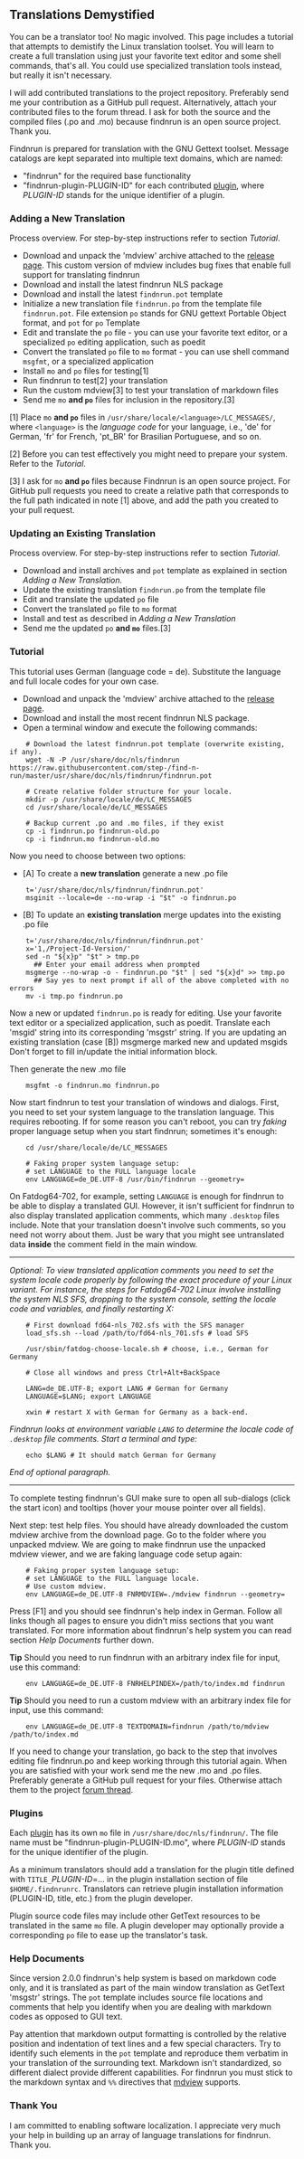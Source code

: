 ## Translations Demystified

You can be a translator too! No magic involved. This page includes
a tutorial that attempts to demistify the Linux translation
toolset. You will learn to create a full translation using just your
favorite text editor and some shell commands, that's all. You could
use specialized translation tools instead, but really it isn't
necessary.

I will add contributed translations to the project repository.
Preferably send me your contribution as a GitHub pull request.
Alternatively, attach your contributed files to the forum thread.
I ask for both the source and the compiled files (.po and .mo)
because findnrun is an open source project.  Thank you.

Findnrun is prepared for translation with the GNU Gettext toolset.
Message catalogs are kept separated into multiple text domains, which
are named:

 * "findnrun" for the required base functionality
 * "findnrun-plugin-PLUGIN-ID" for each contributed [plugin](plugin.md),
   where _PLUGIN-ID_ stands for the unique identifier of a plugin.

### Adding a New Translation

Process overview.  For step-by-step instructions refer to section
_Tutorial_.

 * Download and unpack the 'mdview' archive attached to the
   [release page](https://github.com/step-/find-n-run/releases).
   This custom version of mdview includes bug fixes that enable full
   support for translating findnrun
 * Download and install the latest findnrun NLS package
 * Download and install the latest `findnrun.pot` template
 * Initialize a new translation file `findnrun.po` from the template
   file `findnrun.pot`.  File extension `po` stands for GNU gettext
   Portable Object format, and `pot` for `po` Template
 * Edit and translate the `po` file - you can use your favorite text
   editor, or a specialized `po` editing application, such as poedit
 * Convert the translated `po` file to `mo` format - you can use shell
   command `msgfmt`, or a specialized application
 * Install `mo` and `po` files for testing[1]
 * Run findnrun to test[2] your translation
 * Run the custom mdview[3] to test your translation of markdown files
 * Send me `mo` **and `po`** files for inclusion in the repository.[3]

[1] Place `mo` **and `po`** files in
   `/usr/share/locale/<language>/LC_MESSAGES/`, where `<language>` is the
   _language code_ for your language, i.e., 'de' for German, 'fr' for
   French, 'pt\_BR' for Brasilian Portuguese, and so on.

[2] Before you can test effectively you might need to prepare your
   system. Refer to the _Tutorial_.

[3] I ask for `mo` **and `po`** files because Findnrun is an open
   source project.
   For GitHub pull requests you need to create a relative path that
   corresponds to the full path indicated in note [1] above, and add the
   path you created to your pull request.

### Updating an Existing Translation

Process overview.  For step-by-step instructions refer to section
_Tutorial_.

 * Download and install archives and `pot` template as explained in
   section _Adding a New Translation._
 * Update the existing translation `findnrun.po` from the template file
 * Edit and translate the updated `po` file
 * Convert the translated `po` file to `mo` format
 * Install and test as described in _Adding a New Translation_
 * Send me the updated `po` **and `mo`** files.[3]

### Tutorial

This tutorial uses German (language code = de).  Substitute the language
and full locale codes for your own case.

* Download and unpack the 'mdview' archive attached to the
  [release page](https://github.com/step-/find-n-run/releases).
* Download and install the most recent findnrun NLS package.
* Open a terminal window and execute the following commands:
```
    # Download the latest findnrun.pot template (overwrite existing, if any).
    wget -N -P /usr/share/doc/nls/findnrun https://raw.githubusercontent.com/step-/find-n-run/master/usr/share/doc/nls/findnrun/findnrun.pot

    # Create relative folder structure for your locale.
    mkdir -p /usr/share/locale/de/LC_MESSAGES
    cd /usr/share/locale/de/LC_MESSAGES

    # Backup current .po and .mo files, if they exist
    cp -i findnrun.po findnrun-old.po
    cp -i findnrun.mo findnrun-old.mo
```

Now you need to choose between two options:
 * [A] To create a **new translation** generate a new .po file
```
    t='/usr/share/doc/nls/findnrun/findnrun.pot'
    msginit --locale=de --no-wrap -i "$t" -o findnrun.po
```

 * [B] To update an **existing translation** merge updates into the existing .po file
```
    t='/usr/share/doc/nls/findnrun/findnrun.pot'
    x='1,/Project-Id-Version/'
    sed -n "${x}p" "$t" > tmp.po
      ## Enter your email address when prompted
    msgmerge --no-wrap -o - findnrun.po "$t" | sed "${x}d" >> tmp.po
      ## Say yes to next prompt if all of the above completed with no errors
    mv -i tmp.po findnrun.po
```

Now a new or updated `findnrun.po` is ready for editing. Use your
favorite text editor or a specialized application, such as poedit.
Translate each 'msgid' string into its corresponding 'msgstr' string.
If you are updating an existing translation (case [B]) msgmerge marked new and updated msgids
Don't forget to fill in/update the initial information block.

Then generate the new .mo file
```
    msgfmt -o findnrun.mo findnrun.po
```

Now start findnrun to test your translation of windows and dialogs. First, you need to
set your system language to the translation language. This requires
rebooting.  If for some reason you can't reboot, you can try _faking_
proper language setup when you start findnrun; sometimes it's enough:
```
    cd /usr/share/locale/de/LC_MESSAGES

    # Faking proper system language setup:
    # set LANGUAGE to the FULL language locale
    env LANGUAGE=de_DE.UTF-8 /usr/bin/findnrun --geometry=
```

On Fatdog64-702, for example, setting `LANGUAGE` is enough for findnrun
to be able to display a translated GUI.  However, it isn't sufficient
for findnrun to also display translated application comments, which many
`.desktop` files include. Note that your translation doesn't involve
such comments, so you need not worry about them. Just be wary that you
might see untranslated data **inside** the comment field in the main
window.

----

_Optional: To view translated application comments you need to set
the system locale code properly by following the exact procedure of
your Linux variant.  For instance, the steps for Fatdog64-702 Linux
involve installing the system NLS SFS, dropping to the system console,
setting the locale code and variables, and finally restarting X:_
```
    # First download fd64-nls_702.sfs with the SFS manager
    load_sfs.sh --load /path/to/fd64-nls_701.sfs # load SFS

    /usr/sbin/fatdog-choose-locale.sh # choose, i.e., German for Germany

    # Close all windows and press Ctrl+Alt+BackSpace

    LANG=de_DE.UTF-8; export LANG # German for Germany
    LANGUAGE=$LANG; export LANGUAGE

    xwin # restart X with German for Germany as a back-end.
```

_Findnrun looks at environment variable `LANG` to determine the
locale code of `.desktop` file comments. Start a terminal and type:_
```
    echo $LANG # It should match German for Germany
```

_End of optional paragraph._

----

To complete testing findnrun's GUI make sure to open all sub-dialogs
(click the start icon) and tooltips (hover your mouse pointer over all
fields).

Next step: test help files. You should have already downloaded the
custom mdview archive from the download page. Go to the folder where you
unpacked mdview. We are going to make findnrun use the unpacked mdview
viewer, and we are faking language code setup again:
```
    # Faking proper system language setup:
    # set LANGUAGE to the FULL language locale.
    # Use custom mdview.
    env LANGUAGE=de_DE.UTF-8 FNRMDVIEW=./mdview findnrun --geometry=
```
Press [F1] and you should see findnrun's help index in German.  Follow
all links though all pages to ensure you didn't miss sections that you
want translated. For more information about findnrun's help system you
can read section _Help Documents_ further down.

**Tip** Should you need to run findnrun with an arbitrary index
file for input, use this command:
```
    env LANGUAGE=de_DE.UTF-8 FNRHELPINDEX=/path/to/index.md findnrun
```

**Tip** Should you need to run a custom mdview with an arbitrary index
file for input, use this command:
```
    env LANGUAGE=de_DE.UTF-8 TEXTDOMAIN=findnrun /path/to/mdview /path/to/index.md
```

If you need to change your translation, go back to the step that
involves editing file findnrun.po and keep working through this tutorial
again. When you are satisfied with your work send me the new .mo and
.po files. Preferably generate a GitHub pull request for your files.
Otherwise attach them to the project
[forum thread](https://github.com/step-/find-n-run/blob/master/usr/share/doc/findnrun/index.md#links).

### Plugins

Each [plugin](plugin.md) has its own `mo` file in
`/usr/share/doc/nls/findnrun/`.
The file name must be "findnrun-plugin-PLUGIN-ID.mo", where _PLUGIN-ID_
stands for the unique identifier of the plugin.

As a minimum translators should add a translation for the plugin title
defined with `TITLE_`_PLUGIN-ID_=... in the plugin installation section
of file `$HOME/.findnrunrc`. Translators can retrieve plugin installation
information (PLUGIN-ID, title, etc.) from the plugin developer.

Plugin source code files may include other GetText resources to be
translated in the same `mo` file. A plugin developer may optionally
provide a corresponding `po` file to ease up the translator's task.

### Help Documents

Since version 2.0.0 findnrun's help system is based on markdown code
only, and it is translated as part of the main window translation as
GetText 'msgstr' strings.  The `pot` template includes source
file locations and comments that help you identify when you are dealing
with markdown codes as opposed to GUI text.

Pay attention that markdown output formatting is controlled by the
relative position and indentation of text lines and a few special
characters. Try to identify such elements in the `pot` template and
reproduce them verbatim in your translation of the surrounding
text. Markdown isn't standardized, so different dialect provide
different capabilities. For findnrun you must stick to the markdown
syntax and `%%` directives that
[mdview](http://chiselapp.com/user/jamesbond/repository/mdview3/index)
supports.

### Thank You

I am committed to enabling software localization. I appreciate very much
your help in building up an array of language translations for findnrun.
Thank you.

